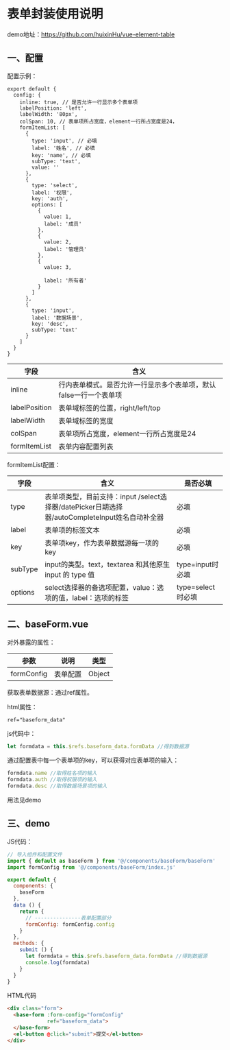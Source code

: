 # 表单封装使用说明

demo地址：https://github.com/huixinHu/vue-element-table

## 一、配置

配置示例：

```
export default {
  config: {
    inline: true, // 是否允许一行显示多个表单项
    labelPosition: 'left',
    labelWidth: '80px',
    colSpan: 10, // 表单项所占宽度，element一行所占宽度是24，
    formItemList: [
      {
        type: 'input', // 必填
        label: '姓名', // 必填
        key: 'name', // 必填
        subType: 'text',
        value: ''
      },
      {
        type: 'select',
        label: '权限',
        key: 'auth',
        options: [
          {
            value: 1,
            label: '成员'
          },
          {
            value: 2,
            label: '管理员'
          },
          {
            value: 3,

            label: '所有者'
          }
        ]
      },
      {
        type: 'input',
        label: '数据场景',
        key: 'desc',
        subType: 'text'
      }
    ]
  }
}
```

| 字段 | 含义 |
| - | - |
| inline | 行内表单模式。是否允许一行显示多个表单项，默认false一行一个表单项 |
| labelPosition | 表单域标签的位置，right/left/top |
| labelWidth | 表单域标签的宽度 |
| colSpan | 表单项所占宽度，element一行所占宽度是24 | 
| formItemList | 表单内容配置列表 |

formItemList配置：

| 字段 | 含义 | 是否必填 |
| - | - | - |
| type | 表单项类型，目前支持：input /select选择器/datePicker日期选择器/autoCompleteInput姓名自动补全器 | 必填 |
| label | 表单项的标签文本 | 必填 |
| key | 表单项key，作为表单数据源每一项的key | 必填 |
| subType | input的类型。text，textarea 和其他原生 input 的 type 值 | type=input时必填 |
| options | select选择器的备选项配置，value：选项的值，label：选项的标签 | type=select时必填 |

## 二、baseForm.vue

对外暴露的属性：

| 参数 | 说明 | 类型|
| - | - | - |
| formConfig | 表单配置 | Object |

获取表单数据源：通过ref属性。

html属性：

```
ref="baseform_data"
```

js代码中：

```javascript
let formdata = this.$refs.baseform_data.formData //得到数据源
```

通过配置表中每一个表单项的key，可以获得对应表单项的输入：

```javascript
formdata.name //取得姓名项的输入
formdata.auth //取得权限项的输入
formdata.desc //取得数据场景项的输入
```

用法见demo

## 三、demo

JS代码：

```javascript
// 导入组件和配置文件
import { default as baseForm } from '@/components/baseForm/baseForm'
import formConfig from '@/components/baseForm/index.js'

export default {
  components: {
    baseForm
  },
  data () {
    return {
      // ---------------表单配置部分
      formConfig: formConfig.config
    }
  },
  methods: {
    submit () {
      let formdata = this.$refs.baseform_data.formData //得到数据源
      console.log(formdata)
    }
  }
}
```

HTML代码

```html
<div class="form">
  <base-form :form-config="formConfig"
             ref="baseform_data">
  </base-form>
  <el-button @click="submit">提交</el-button>
</div>
```



